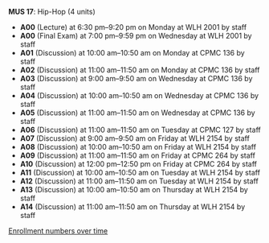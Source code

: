 **MUS 17**: Hip-Hop (4 units)

- **A00** (Lecture) at 6:30 pm–9:20 pm on Monday at WLH 2001 by staff
- **A00** (Final Exam) at 7:00 pm–9:59 pm on Wednesday at WLH 2001 by staff
- **A01** (Discussion) at 10:00 am–10:50 am on Monday at CPMC 136 by staff
- **A02** (Discussion) at 11:00 am–11:50 am on Monday at CPMC 136 by staff
- **A03** (Discussion) at 9:00 am–9:50 am on Wednesday at CPMC 136 by staff
- **A04** (Discussion) at 10:00 am–10:50 am on Wednesday at CPMC 136 by staff
- **A05** (Discussion) at 11:00 am–11:50 am on Wednesday at CPMC 136 by staff
- **A06** (Discussion) at 11:00 am–11:50 am on Tuesday at CPMC 127 by staff
- **A07** (Discussion) at 9:00 am–9:50 am on Friday at WLH 2154 by staff
- **A08** (Discussion) at 10:00 am–10:50 am on Friday at WLH 2154 by staff
- **A09** (Discussion) at 11:00 am–11:50 am on Friday at CPMC 264 by staff
- **A10** (Discussion) at 12:00 pm–12:50 pm on Friday at CPMC 264 by staff
- **A11** (Discussion) at 10:00 am–10:50 am on Tuesday at WLH 2154 by staff
- **A12** (Discussion) at 11:00 am–11:50 am on Tuesday at WLH 2154 by staff
- **A13** (Discussion) at 10:00 am–10:50 am on Thursday at WLH 2154 by staff
- **A14** (Discussion) at 11:00 am–11:50 am on Thursday at WLH 2154 by staff

[Enrollment numbers over time](./MUS17.tsv)
